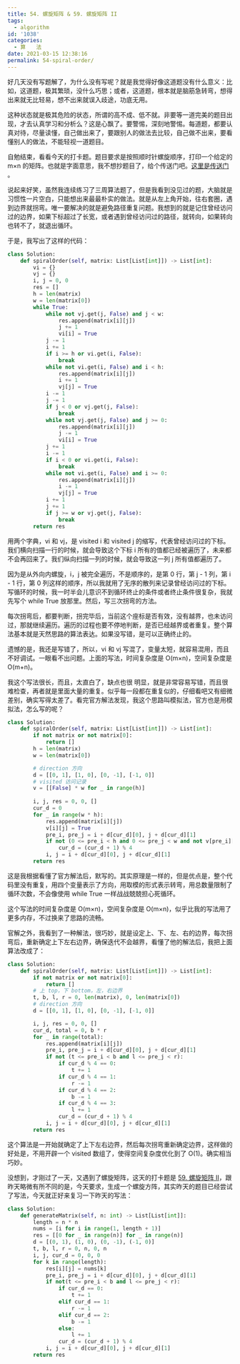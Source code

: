 ```yaml
---
title: 54. 螺旋矩阵 & 59. 螺旋矩阵 II
tags:
  - algorithm
id: '1038'
categories:
  - 算　　法
date: 2021-03-15 12:38:16
permalink: 54-spiral-order/
---
```


好几天没有写题解了，为什么没有写呢？就是我觉得好像这道题没有什么意义：比如，这道题，极其繁琐，没什么巧思；或者，这道题，根本就是脑筋急转弯，想得出来就无比轻易，想不出来就误入歧途，功底无用。

这种状态就是极其危险的状态，所谓的高不成、低不就。非要等一道完美的题目出现，才去认真学习和分析么？这是心飘了。要警惕，深刻地警惕。每道题，都要认真对待，尽量读懂，自己做出来了，要跟别人的做法去比较，自己做不出来，要看懂别人的做法，不能轻视一道题目。

自勉结束，看看今天的打卡题。题目要求是按照顺时针螺旋顺序，打印一个给定的 m×n 的矩阵。也就是字面意思，我不想抄题目了，给个传送门吧。[这里是传送门](https://leetcode-cn.com/problems/spiral-matrix/) 。
<!-- more -->
说起来好笑，虽然我连续练习了三周算法题了，但是我看到没见过的题，大脑就是习惯性一片空白，只能想出来最最朴实的做法。就是从左上角开始，往右套圈，遇到边界就拐弯。唯一要解决的就是避免路径重复问题。我想到的就是记住曾经访问过的边界，如果下标超过了长宽，或者遇到曾经访问过的路径，就转向，如果转向也转不了，就退出循环。

于是，我写出了这样的代码：

```python
class Solution:
    def spiralOrder(self, matrix: List[List[int]]) -> List[int]:
        vi = {}
        vj = {}
        i, j = 0, 0
        res = []
        h = len(matrix)
        w = len(matrix[0])
        while True:
            while not vj.get(j, False) and j < w:
                res.append(matrix[i][j])
                j += 1
                vi[i] = True
            j -= 1
            i += 1
            if i >= h or vi.get(i, False):
                break
            while not vi.get(i, False) and i < h:
                res.append(matrix[i][j])
                i += 1
                vj[j] = True
            i -= 1
            j -= 1
            if j < 0 or vj.get(j, False):
                break
            while not vj.get(j, False) and j >= 0:
                res.append(matrix[i][j])
                j -= 1
                vi[i] = True
            j += 1
            i -= 1
            if i < 0 or vi.get(i, False):
                break
            while not vi.get(i, False) and i >= 0:
                res.append(matrix[i][j])
                i -= 1
                vj[j] = True
            i += 1
            j += 1
            if j >= w or vj.get(j, False):
                break
        return res
```

用两个字典，vi 和 vj，是 visited i 和 visited j 的缩写，代表曾经访问过的下标。我们横向扫描一行的时候，就会导致这个下标 i 所有的值都已经被遍历了，未来都不会再回来了。我们纵向扫描一列的时候，就会导致这一列 j 所有值都遍历了。

因为是从外向内螺旋，i，j 被完全遍历，不是顺序的，是第 0 行，第 j - 1 列，第 i - 1 行，第 0 列这样的顺序，所以我就用了无序的散列来记录曾经访问过的下标。写循环的时候，我一时半会儿意识不到循环终止的条件或者终止条件很复杂，我就先写个 while True 放那里。然后，写三次拐弯的方法。

每次拐弯后，都要判断，拐完毕后，当前这个座标是否有效，没有越界，也未访问过，那就继续遍历。遍历的过程也要不停地判断，是否已经越界或者重复。整个算法基本就是天然思路的算法表达。如果没写错，是可以正确终止的。

遗憾的是，我还是写错了，所以，vi 和 vj 写混了，变量太短，就容易混用，而且不好调试。一眼看不出问题。上面的写法，时间复杂度是 O(m×n)，空间复杂度是O(m+n)。

我这个写法很长，而且，太直白了，缺点也很 明显，就是非常容易写错，而且很难检查，再者就是里面大量的重复。似乎每一段都在重复似的，仔细看吧又有细微差别，确实写得太差了。看完官方解法发现，我这个思路叫模拟法，官方也是用模拟法，怎么写的呢？

```python
class Solution:
    def spiralOrder(self, matrix: List[List[int]]) -> List[int]:
        if not matrix or not matrix[0]:
            return []
        h = len(matrix)
        w = len(matrix[0])

        # direction 方向
        d = [[0, 1], [1, 0], [0, -1], [-1, 0]]
        # visited 访问记录
        v = [[False] * w for _ in range(h)]
        
        i, j, res = 0, 0, []
        cur_d = 0
        for _ in range(w * h):
            res.append(matrix[i][j])
            v[i][j] = True
            pre_i, pre_j = i + d[cur_d][0], j + d[cur_d][1]
            if not (0 <= pre_i < h and 0 <= pre_j < w and not v[pre_i][pre_j]):
                cur_d = (cur_d + 1) % 4
            i, j = i + d[cur_d][0], j + d[cur_d][1]
        return res
```

这是我根据看懂了官方解法后，默写的。其实原理是一样的，但是优点是，整个代码里没有重复，用四个变量表示了方向，用取模的形式表示转弯，用总数量限制了循环次数，不会像使用 while True 一样战战兢兢担心死循环。

这个写法的时间复杂度是 O(m×n)，空间复杂度是 O(m×n)，似乎比我的写法用了更多内存，不过换来了思路的流畅。

官解之外，我看到了一种解法，很巧妙，就是设定上、下、左、右的边界，每次拐弯后，重新确定上下左右边界，确保迭代不会越界，看懂了他的解法后，我把上面算法改成了：

```python
class Solution:
    def spiralOrder(self, matrix: List[List[int]]) -> List[int]:
        if not matrix or not matrix[0]:
            return []
        # 上 top，下 bottom，左，右边界
        t, b, l, r = 0, len(matrix), 0, len(matrix[0])
        # direction 方向
        d = [[0, 1], [1, 0], [0, -1], [-1, 0]]

        i, j, res = 0, 0, []
        cur_d, total = 0, b * r
        for _ in range(total):
            res.append(matrix[i][j])
            pre_i, pre_j = i + d[cur_d][0], j + d[cur_d][1]
            if not (t <= pre_i < b and l <= pre_j < r):
                if cur_d % 4 == 0:
                    t += 1
                if cur_d % 4 == 1:
                    r -= 1
                if cur_d % 4 == 2:
                    b -= 1
                if cur_d % 4 == 3:
                    l += 1
                cur_d = (cur_d + 1) % 4
            i, j = i + d[cur_d][0], j + d[cur_d][1]
        return res
```

这个算法是一开始就确定了上下左右边界，然后每次拐弯重新确定边界，这样做的好处是，不用开辟一个 visited 数组了，使得空间复杂度优化到了 O(1)。确实相当巧妙。

没想到，才刚过了一天，又遇到了螺旋矩阵，这天的打卡题是 [59. 螺旋矩阵 II](https://leetcode-cn.com/problems/spiral-matrix-ii/)，跟昨天略微有所不同的是，今天要求，生成一个螺旋方阵，其实昨天的题目已经尝试了写法，今天就正好来复习一下昨天的写法：

```python
class Solution:
    def generateMatrix(self, n: int) -> List[List[int]]:
        length = n * n
        nums = [i for i in range(1, length + 1)]
        res = [[0 for _ in range(n)] for _ in range(n)]
        d = [(0, 1), (1, 0), (0, -1), (-1, 0)]
        t, b, l, r = 0, n, 0, n
        i, j, cur_d = 0, 0, 0 
        for k in range(length):
            res[i][j] = nums[k]
            pre_i, pre_j = i + d[cur_d][0], j + d[cur_d][1]
            if not(t <= pre_i < b and l <= pre_j < r):
                if cur_d == 0:
                    t += 1
                elif cur_d == 1:
                    r -= 1
                elif cur_d == 2:
                    b -= 1
                else:
                    l += 1
                cur_d = (cur_d + 1) % 4
            i, j = i + d[cur_d][0], j + d[cur_d][1]
        return res
```